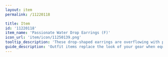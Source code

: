 ```yaml
---
layout: item
permalink: /11220118

title: Item
id: '11220118'
item_name: 'Passionate Water Drop Earrings (F)'
icon_url: 'item/icon/11250139.png'
tooltip_description: 'These drop-shaped earrings are overflowing with passion.'
guide_description: 'Outfit items replace the look of your gear when equipped.'
---
```

